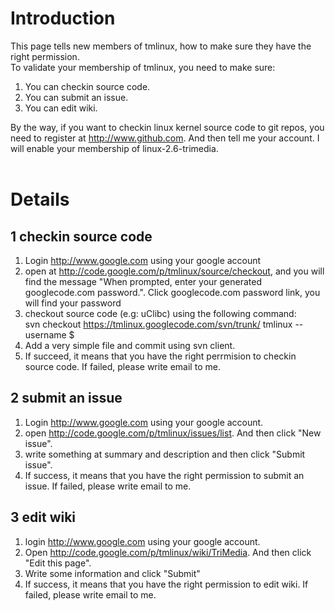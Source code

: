 # Introduction #

This page tells new members of tmlinux, how to make sure they have the right permission. <br>
To validate your membership of tmlinux, you need to make sure:<br>
<ol><li>You can checkin source code.<br>
</li><li>You can submit an issue.<br>
</li><li>You can edit wiki.</li></ol>

By the way, if you want to checkin linux kernel source code to git repos, you need to register at <a href='http://www.github.com'>http://www.github.com</a>. And then tell me your account. I will enable your membership of linux-2.6-trimedia.<br>
<br>
<h1>Details</h1>

<h2>1 checkin source code</h2>

<ol><li>Login <a href='http://www.google.com'>http://www.google.com</a> using your google account<br>
</li><li>open at <a href='http://code.google.com/p/tmlinux/source/checkout'>http://code.google.com/p/tmlinux/source/checkout</a>, and you will find the message "When prompted, enter your generated googlecode.com password.". Click googlecode.com password link, you will find your password<br>
</li><li>checkout source code (e.g: uClibc) using the following command:<br>
svn checkout <a href='https://tmlinux.googlecode.com/svn/trunk/'>https://tmlinux.googlecode.com/svn/trunk/</a> tmlinux --username $<your google account email address><br>
</li><li>Add a very simple file and commit using svn client.<br>
</li><li>If succeed, it means that you have the right perrmision to checkin source code. If failed, please write email to me.</li></ol>

<h2>2 submit an issue</h2>

<ol><li>Login <a href='http://www.google.com'>http://www.google.com</a> using your google account.<br>
</li><li>open <a href='http://code.google.com/p/tmlinux/issues/list'>http://code.google.com/p/tmlinux/issues/list</a>. And then click "New issue".<br>
</li><li>write something at summary and description and then click "Submit issue".<br>
</li><li>If success, it means that you have the right permission to submit an issue. If failed, please write email to me.</li></ol>

<h2>3 edit wiki</h2>

<ol><li>login <a href='http://www.google.com'>http://www.google.com</a> using your google account.<br>
</li><li>Open <a href='http://code.google.com/p/tmlinux/wiki/TriMedia'>http://code.google.com/p/tmlinux/wiki/TriMedia</a>. And then click "Edit this page".<br>
</li><li>Write some information and click "Submit"<br>
</li><li>If success, it means that you have the right permission to edit wiki. If failed, please write email to me.